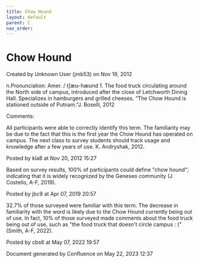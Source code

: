 ```yaml
---
title: Chow Hound
layout: default
parent: C
nav_order:
---
```


# Chow Hound

Created by  Unknown User (jmb53) on Nov 19, 2012

n.Pronunciation: Amer. / tʃæʊ-hæʊnd 1. The food truck circulating around the North side of campus, introduced after the close of Letchworth Dining Hall. Specializes in hamburgers and grilled cheeses. “The Chow Hound is stationed outside of Putnam.”J. Boselli, 2012

Comments:

All participants were able to correctly identify this term. The familiarity may be due to the fact that this is the first year the Chow Hound has operated on campus. The next class to survey students should track usage and knowledge after a few years of use. K. Andryshak, 2012. 

Posted by kla8 at Nov 20, 2012 15:27

Based on survey results, 100% of participants could define &quot;chow hound&quot;; indicating that it is widely recognized by the Geneseo community (J Costello, A-F, 2019).

Posted by jbc9 at Apr 07, 2019 20:57

32.7% of those surveyed were familiar with this term. The decrease in familiarity with the word is likely due to the Chow Hound currently being out of use. In fact, 10% of those surveyed made comments about the food truck being out of use, such as &quot;the food truck that doesn't circle campus : (&quot; (Smith, A-F, 2022).

Posted by cbs6 at May 07, 2022 19:57

Document generated by Confluence on May 22, 2023 12:37


